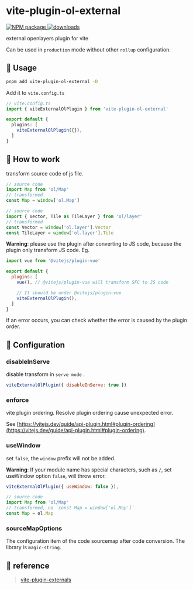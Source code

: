 # vite-plugin-ol-external

<p>
  <a href="https://www.npmjs.com/package/vite-plugin-ol-external" target="_blank">
    <img alt="NPM package" src="https://img.shields.io/npm/v/vite-plugin-ol-external.svg?style=flat">
  </a>
  <a href="https://www.npmjs.com/package/vite-plugin-ol-external" target="_blank">
    <img alt="downloads" src="https://img.shields.io/npm/dt/vite-plugin-ol-external.svg?style=flat">
  </a>
</p>

external openlayers plugin for vite

Can be used in `production` mode without other `rollup` configuration.

## 📘 Usage

```bash
pnpm add vite-plugin-ol-external -D
```

Add it to `vite.config.ts`

```ts
// vite.config.ts
import { viteExternalOlPlugin } from 'vite-plugin-ol-external'

export default {
  plugins: [
    viteExternalOlPlugin({}),
  ]
}
```

## 🔨 How to work

transform source code of js file.

```js
// source code
import Map from 'ol/Map'
// transformed
const Map = window['ol.Map']

// source code
import { Vector, Tile as TileLayer } from 'ol/layer'
// transformed
const Vector = window['ol.layer'].Vector
const TileLayer = window['ol.layer'].Tile

```

**Warning**: please use the plugin after converting to JS code, because the plugin only transform JS code. Eg.

```js
import vue from '@vitejs/plugin-vue'

export default {
  plugins: [
    vue(), // @vitejs/plugin-vue will transform SFC to JS code

    // It should be under @vitejs/plugin-vue
    viteExternalOlPlugin(),
  ]
}
```

If an error occurs, you can check whether the error is caused by the plugin order.

## 📜 Configuration

### disableInServe

disable transform in `serve mode` .

```js
viteExternalOlPlugin({ disableInServe: true })
```


### enforce

vite plugin ordering. Resolve plugin ordering cause unexpected error.

See [https://vitejs.dev/guide/api-plugin.html#plugin-ordering](https://vitejs.dev/guide/api-plugin.html#plugin-ordering).


### useWindow

set `false`, the `window` prefix will not be added.

**Warning**: If your module name has special characters, such as `/`, set useWindow option `false`, will throw error.

```js
viteExternalOlPlugin({ useWindow: false }),

// source code
import Map from 'ol/Map'
// transformed, no `const Map = window['ol.Map']`
const Map = ol.Map
```

### sourceMapOptions

The configuration item of the code sourcemap after code conversion. The library is `magic-string`.

## 💖 reference
> [vite-plugin-externals](https://github.com/crcong/vite-plugin-externals)
